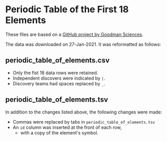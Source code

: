 # Periodic Table of the First 18 Elements

These files are based on a [GitHub project by Goodman Sciences](https://gist.github.com/GoodmanSciences/c2dd862cd38f21b0ad36b8f96b4bf1ee.js).

The data was downloaded on 27-Jan-2021.  It was reformatted as follows:

## periodic_table_of_elements.csv

 * Only the fist 18 data rows were retained.
 * Independent discovers were indicated by `|`.
 * Discovery teams had spaces replaced by `_`.

## periodic_table_of_elements.tsv

In addition to the changes listed above, the following changes were made:

 * Commas were replaced by tabs in `periodic_table_of_elements.tsv`
 * An `id` column was inserted at the front of each row,
   * with a copy of the element's symbol.
